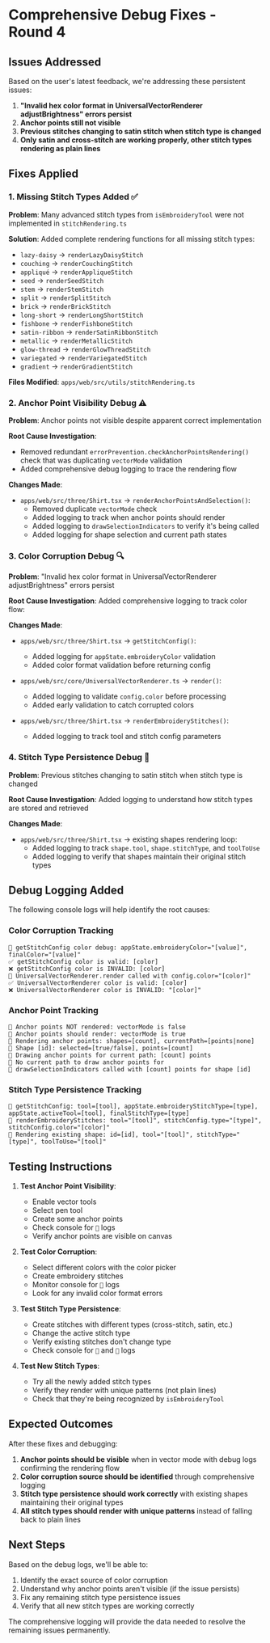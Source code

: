 # Comprehensive Debug Fixes - Round 4

## Issues Addressed

Based on the user's latest feedback, we're addressing these persistent issues:

1. **"Invalid hex color format in UniversalVectorRenderer adjustBrightness" errors persist**
2. **Anchor points still not visible**
3. **Previous stitches changing to satin stitch when stitch type is changed**
4. **Only satin and cross-stitch are working properly, other stitch types rendering as plain lines**

## Fixes Applied

### 1. Missing Stitch Types Added ✅

**Problem**: Many advanced stitch types from `isEmbroideryTool` were not implemented in `stitchRendering.ts`

**Solution**: Added complete rendering functions for all missing stitch types:
- `lazy-daisy` → `renderLazyDaisyStitch`
- `couching` → `renderCouchingStitch`
- `appliqué` → `renderAppliqueStitch`
- `seed` → `renderSeedStitch`
- `stem` → `renderStemStitch`
- `split` → `renderSplitStitch`
- `brick` → `renderBrickStitch`
- `long-short` → `renderLongShortStitch`
- `fishbone` → `renderFishboneStitch`
- `satin-ribbon` → `renderSatinRibbonStitch`
- `metallic` → `renderMetallicStitch`
- `glow-thread` → `renderGlowThreadStitch`
- `variegated` → `renderVariegatedStitch`
- `gradient` → `renderGradientStitch`

**Files Modified**: `apps/web/src/utils/stitchRendering.ts`

### 2. Anchor Point Visibility Debug ⚠️

**Problem**: Anchor points not visible despite apparent correct implementation

**Root Cause Investigation**: 
- Removed redundant `errorPrevention.checkAnchorPointsRendering()` check that was duplicating `vectorMode` validation
- Added comprehensive debug logging to trace the rendering flow

**Changes Made**:
- `apps/web/src/three/Shirt.tsx` → `renderAnchorPointsAndSelection()`:
  - Removed duplicate `vectorMode` check
  - Added logging to track when anchor points should render
  - Added logging to `drawSelectionIndicators` to verify it's being called
  - Added logging for shape selection and current path states

### 3. Color Corruption Debug 🔍

**Problem**: "Invalid hex color format in UniversalVectorRenderer adjustBrightness" errors persist

**Root Cause Investigation**: Added comprehensive logging to track color flow:

**Changes Made**:
- `apps/web/src/three/Shirt.tsx` → `getStitchConfig()`:
  - Added logging for `appState.embroideryColor` validation
  - Added color format validation before returning config
  
- `apps/web/src/core/UniversalVectorRenderer.ts` → `render()`:
  - Added logging to validate `config.color` before processing
  - Added early validation to catch corrupted colors

- `apps/web/src/three/Shirt.tsx` → `renderEmbroideryStitches()`:
  - Added logging to track tool and stitch config parameters

### 4. Stitch Type Persistence Debug 🧵

**Problem**: Previous stitches changing to satin stitch when stitch type is changed

**Root Cause Investigation**: Added logging to understand how stitch types are stored and retrieved

**Changes Made**:
- `apps/web/src/three/Shirt.tsx` → existing shapes rendering loop:
  - Added logging to track `shape.tool`, `shape.stitchType`, and `toolToUse`
  - Added logging to verify that shapes maintain their original stitch types

## Debug Logging Added

The following console logs will help identify the root causes:

### Color Corruption Tracking
```
🎨 getStitchConfig color debug: appState.embroideryColor="[value]", finalColor="[value]"
✅ getStitchConfig color is valid: [color]
❌ getStitchConfig color is INVALID: [color]
🎨 UniversalVectorRenderer.render called with config.color="[color]"
✅ UniversalVectorRenderer color is valid: [color]
❌ UniversalVectorRenderer color is INVALID: "[color]"
```

### Anchor Point Tracking
```
🎯 Anchor points NOT rendered: vectorMode is false
🎯 Anchor points should render: vectorMode is true
🎯 Rendering anchor points: shapes=[count], currentPath=[points|none]
🎯 Shape [id]: selected=[true/false], points=[count]
🎯 Drawing anchor points for current path: [count] points
🎯 No current path to draw anchor points for
🎯 drawSelectionIndicators called with [count] points for shape [id]
```

### Stitch Type Persistence Tracking
```
🔧 getStitchConfig: tool=[tool], appState.embroideryStitchType=[type], appState.activeTool=[tool], finalStitchType=[type]
🧵 renderEmbroideryStitches: tool="[tool]", stitchConfig.type="[type]", stitchConfig.color="[color]"
🔧 Rendering existing shape: id=[id], tool="[tool]", stitchType="[type]", toolToUse="[tool]"
```

## Testing Instructions

1. **Test Anchor Point Visibility**:
   - Enable vector tools
   - Select pen tool
   - Create some anchor points
   - Check console for `🎯` logs
   - Verify anchor points are visible on canvas

2. **Test Color Corruption**:
   - Select different colors with the color picker
   - Create embroidery stitches
   - Monitor console for `🎨` logs
   - Look for any invalid color format errors

3. **Test Stitch Type Persistence**:
   - Create stitches with different types (cross-stitch, satin, etc.)
   - Change the active stitch type
   - Verify existing stitches don't change type
   - Check console for `🔧` and `🧵` logs

4. **Test New Stitch Types**:
   - Try all the newly added stitch types
   - Verify they render with unique patterns (not plain lines)
   - Check that they're being recognized by `isEmbroideryTool`

## Expected Outcomes

After these fixes and debugging:

1. **Anchor points should be visible** when in vector mode with debug logs confirming the rendering flow
2. **Color corruption source should be identified** through comprehensive logging
3. **Stitch type persistence should work correctly** with existing shapes maintaining their original types
4. **All stitch types should render with unique patterns** instead of falling back to plain lines

## Next Steps

Based on the debug logs, we'll be able to:
1. Identify the exact source of color corruption
2. Understand why anchor points aren't visible (if the issue persists)
3. Fix any remaining stitch type persistence issues
4. Verify that all new stitch types are working correctly

The comprehensive logging will provide the data needed to resolve the remaining issues permanently.

